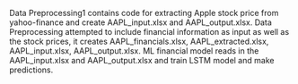 Data Preprocessing1 contains code for extracting Apple stock price from yahoo-finance and create AAPL_input.xlsx and AAPL_output.xlsx.
Data Preprocessing attempted to include financial information as input as well as the stock prices, it creates AAPL_financials.xlsx, AAPL_extracted.xlsx, AAPL_input.xlsx, AAPL_output.xlsx.
ML financial model reads in the AAPL_input.xlsx and AAPL_output.xlsx and train LSTM model and make predictions.
